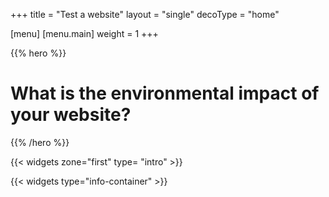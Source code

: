 +++
title = "Test a website"
layout = "single"
decoType = "home"

[menu]
	[menu.main]
		weight = 1
+++

{{% hero %}}

# What is the environmental impact of your website?

{{% /hero %}}

{{< widgets zone="first" type= "intro" >}}

{{< widgets type="info-container" >}}

